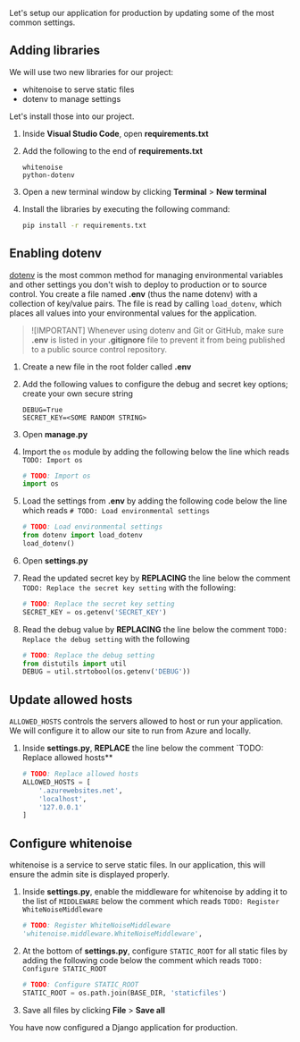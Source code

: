 Let's setup our application for production by updating some of the most common settings.

## Adding libraries

We will use two new libraries for our project:

- whitenoise to serve static files
- dotenv to manage settings

Let's install those into our project.

1. Inside **Visual Studio Code**, open **requirements.txt**
1. Add the following to the end of **requirements.txt**

    ```text
    whitenoise
    python-dotenv
    ```

1. Open a new terminal window by clicking **Terminal** > **New terminal**
1. Install the libraries by executing the following command:

    ```bash
    pip install -r requirements.txt
    ```

## Enabling dotenv

[dotenv](https://github.com/theskumar/python-dotenv) is the most common method for managing environmental variables and other settings you don't wish to deploy to production or to source control. You create a file named **.env** (thus the name dotenv) with a collection of key/value pairs. The file is read by calling `load_dotenv`, which places all values into your environmental values for the application.

> ![IMPORTANT]
> Whenever using dotenv and Git or GitHub, make sure **.env** is listed in your **.gitignore** file to prevent it from being published to a public source control repository.

1. Create a new file in the root folder called **.env**
1. Add the following values to configure the debug and secret key options; create your own secure string

    ```text
    DEBUG=True
    SECRET_KEY=<SOME RANDOM STRING>
    ```

1. Open **manage.py**
1. Import the `os` module by adding the following below the line which reads `TODO: Import os`

    ```python
    # TODO: Import os
    import os
    ```

1. Load the settings from **.env** by adding the following code below the line which reads `# TODO: Load environmental settings`

    ```python
    # TODO: Load environmental settings
    from dotenv import load_dotenv
    load_dotenv()
    ```

1. Open **settings.py**
1. Read the updated secret key by **REPLACING** the line below the comment `TODO: Replace the secret key setting` with the following:

    ```python
    # TODO: Replace the secret key setting
    SECRET_KEY = os.getenv('SECRET_KEY')
    ```

1. Read the debug value by **REPLACING** the line below the comment `TODO: Replace the debug setting` with the following

    ```python
    # TODO: Replace the debug setting
    from distutils import util
    DEBUG = util.strtobool(os.getenv('DEBUG'))
    ```

## Update allowed hosts

`ALLOWED_HOSTS` controls the servers allowed to host or run your application. We will configure it to allow our site to run from Azure and locally.

1. Inside **settings.py**, **REPLACE** the line below the comment `TODO: Replace allowed hosts**

    ```python
    # TODO: Replace allowed hosts
    ALLOWED_HOSTS = [
        '.azurewebsites.net',
        'localhost',
        '127.0.0.1'
    ]

## Configure whitenoise

whitenoise is a service to serve static files. In our application, this will ensure the admin site is displayed properly.

1. Inside **settings.py**, enable the middleware for whitenoise by adding it to the list of `MIDDLEWARE` below the comment which reads `TODO: Register WhiteNoiseMiddleware`

    ```python
    # TODO: Register WhiteNoiseMiddleware
    'whitenoise.middleware.WhiteNoiseMiddleware',
    ```

1. At the bottom of **settings.py**, configure `STATIC_ROOT` for all static files by adding the following code below the comment which reads `TODO: Configure STATIC_ROOT`

    ```python
    # TODO: Configure STATIC_ROOT
    STATIC_ROOT = os.path.join(BASE_DIR, 'staticfiles')
    ```

1. Save all files by clicking **File** > **Save all**

You have now configured a Django application for production.
